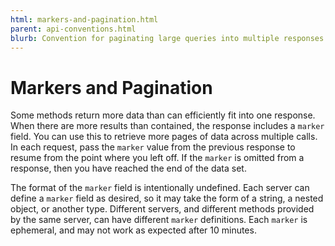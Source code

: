 ```yaml
---
html: markers-and-pagination.html
parent: api-conventions.html
blurb: Convention for paginating large queries into multiple responses.
---
```

# Markers and Pagination

Some methods return more data than can efficiently fit into one response. When there are more results than contained, the response includes a `marker` field. You can use this to retrieve more pages of data across multiple calls. In each request, pass the `marker` value from the previous response to resume from the point where you left off. If the `marker` is omitted from a response, then you have reached the end of the data set.

The format of the `marker` field is intentionally undefined. Each server can define a `marker` field as desired, so it may take the form of a string, a nested object, or another type. Different servers, and different methods provided by the same server, can have different `marker` definitions. Each `marker` is ephemeral, and may not work as expected after 10 minutes.
